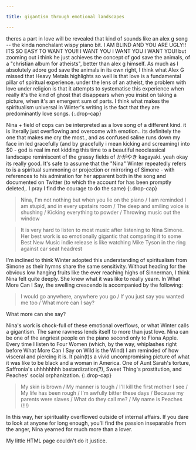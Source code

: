 ```yaml
---

title: gigantism through emotional landscapes

---
```

theres a part in love will be revealed that kind of sounds like an alex g song -- the kinda nonchalant wispy piano bit. I AM BLIND AND YOU ARE UGLY!! ITS SO EASY TO WANT YOU!! I WANT YOU I WANT YOU I WANT YOU! but zooming out i think he just achieves the concept of god save the animals, of a "christian album for atheists", better than alex g himself.
As much as I absolutely adore god save the animals in its own right, I think what Alex G missed that Heavy Metals highlights so well is that love is a fundamental pillar of spiritual experience. under the lens of an atheist, the problem with love under religion is that it attempts to systematise this experience when really it's the kind of ghost that disappears when you insist on taking a picture, when it's an emergent sum of parts. I think what makes the spiritualism universal in Winter's writing is the fact that they are predominantly love songs.
{:.drop-cap}

Nina + field of cops can be interpreted as a love song of a different kind. it is literally just overflowing and overcome with emotion.. its definitely the one that makes me cry the most., and as confused saline runs down my face im led gracefully (and by gracefully i mean kicking and screaming) into $0 - god is real im not kidding this time to a beautiful neoclassical landscape reminiscent of the grassy fields of かがやき kagayaki. yeah okay its really good. It's safe to assume that the "Nina" Winter repeatedly refers to is a spiritual summoning or projection or mirroring of Simone - with references to his admiration for her apparent both in the song and documented on Twitter (to which the account for has been promptly deleted,. I pray I find the courage to do the same)
{:.drop-cap}

> Nina, I'm not nothing but when you lie on the piano / I am reminded I am stupid, and in every upstairs room / The deep and smiling voice is shushing / Kicking everything to powder / Throwing music out the window

> It is very hard to listen to most music after listening to Nina Simone. Her best work is so emotionally gigantic that comparing it to some Best New Music indie release is like watching Mike Tyson in the ring against car seat headrest 


I'm inclined to think Winter adopted this understanding of spiritualism from Simone as their hymns share the same sensitivity. Without heading for the obvious low hanging fruits like the ever reaching highs of Sinnerman, I think Nina felt quite deeply. She knew what it was like to really yearn. In What More Can I Say, the swelling crescendo is accompanied by the following:

> I would go anywhere, anywhere you go / If you just say you wanted me too / What more can I say?

What more can she say?

Nina's work is chock-full of these emotional overflows, or what Winter calls a gigantism. The same rawness lends itself to more than just love. Nina can be one of the angriest people on the piano second only to Fiona Apple. Every time I listen to Four Women (which, by the way, whiplashes right before What More Can I Say on Wild is the Wind) I am reminded of how visceral and piercing it is. It pain(t)s a vivid uncompromising picture of what it was like to be black and a woman in America. One of Aunt Sarah's torture, Saffronia's uhhhhhhhh bastardization(?), Sweet Thing's prostitution, and Peaches' social orphanization.
{:.drop-cap}

> My skin is brown / My manner is tough / I'll kill the first mother I see / My life has been rough / I'm awfully bitter these days / Because my parents were slaves / What do they call me? / My name is Peaches (!!!)

In this way, her spirituality overflowed outside of internal affairs. If you dare to look at anyone for long enough, you'll find the passion inseparable from the anger, Nina yearned for much more than a lover.

My little HTML page couldn't do it justice.